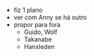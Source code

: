 - fiz 1 plano
- ver com Anny se há outro
- propor para fora
    - Guido, Wolf
    - Takanabe
    - Hanxleden
